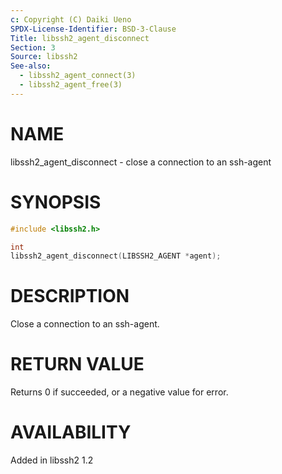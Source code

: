 ```yaml
---
c: Copyright (C) Daiki Ueno
SPDX-License-Identifier: BSD-3-Clause
Title: libssh2_agent_disconnect
Section: 3
Source: libssh2
See-also:
  - libssh2_agent_connect(3)
  - libssh2_agent_free(3)
---
```


# NAME

libssh2_agent_disconnect - close a connection to an ssh-agent

# SYNOPSIS

~~~c
#include <libssh2.h>

int
libssh2_agent_disconnect(LIBSSH2_AGENT *agent);
~~~

# DESCRIPTION

Close a connection to an ssh-agent.


# RETURN VALUE

Returns 0 if succeeded, or a negative value for error.

# AVAILABILITY

Added in libssh2 1.2
